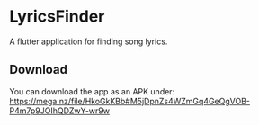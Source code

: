 # LyricsFinder

A flutter application for finding song lyrics.

## Download
You can download the app as an APK under: https://mega.nz/file/HkoGkKBb#M5jDpnZs4WZmGq4GeQgVOB-P4m7p9JOIhQDZwY-wr9w
